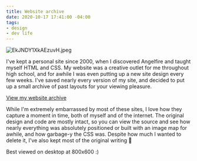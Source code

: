 ```yaml
---
title: Website archive
date: 2020-10-17 17:41:00 -04:00
tags:
- design
- dev life
---
```


![EkJNDY1XkAEzuvH.jpeg](/uploads/EkJNDY1XkAEzuvH.jpeg)


I've kept a personal site since 2000, when I discovered Angelfire and taught myself HTML and CSS. My website was a creative outlet for me throughout high school, and for awhile I was even putting up a new site design every few weeks. I've saved nearly every version of my site, and decided to put up a small archive of past layouts for your viewing pleasure.

[View my website archive](http://jessicaharllee.com/archives)

While I'm extremely embarrassed by most of these sites, I love how they capture a moment in time, both of myself and of the internet. The original design and code are mostly intact, so you can view the source and see how nearly everything was absolutely positioned or built with an image map for awhile, and how garbage-y the CSS was.  Despite how much I wanted to delete it, I've also kept most of the original writing :facepalm:

Best viewed on desktop at 800x600 :)